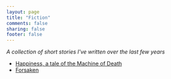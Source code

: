 ```yaml
---
layout: page
title: "Fiction"
comments: false
sharing: false
footer: false
---
```


_A collection of short stories I've written over the last few years_

* [Happiness, a tale of the Machine of Death]({{root_url}}/mod)
* [Forsaken]({{root_url}}/forsaken)